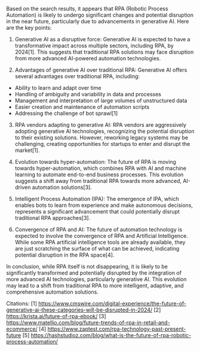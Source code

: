Based on the search results, it appears that RPA (Robotic Process Automation) is likely to undergo significant changes and potential disruption in the near future, particularly due to advancements in generative AI. Here are the key points:

1. Generative AI as a disruptive force:
Generative AI is expected to have a transformative impact across multiple sectors, including RPA, by 2024[1]. This suggests that traditional RPA solutions may face disruption from more advanced AI-powered automation technologies.

2. Advantages of generative AI over traditional RPA:
Generative AI offers several advantages over traditional RPA, including:
- Ability to learn and adapt over time
- Handling of ambiguity and variability in data and processes
- Management and interpretation of large volumes of unstructured data
- Easier creation and maintenance of automation scripts
- Addressing the challenge of bot sprawl[1]

3. RPA vendors adapting to generative AI:
RPA vendors are aggressively adopting generative AI technologies, recognizing the potential disruption to their existing solutions. However, reworking legacy systems may be challenging, creating opportunities for startups to enter and disrupt the market[1].

4. Evolution towards hyper-automation:
The future of RPA is moving towards hyper-automation, which combines RPA with AI and machine learning to automate end-to-end business processes. This evolution suggests a shift away from traditional RPA towards more advanced, AI-driven automation solutions[3].

5. Intelligent Process Automation (IPA):
The emergence of IPA, which enables bots to learn from experience and make autonomous decisions, represents a significant advancement that could potentially disrupt traditional RPA approaches[3].

6. Convergence of RPA and AI:
The future of automation technology is expected to involve the convergence of RPA and Artificial Intelligence. While some RPA artificial intelligence tools are already available, they are just scratching the surface of what can be achieved, indicating potential disruption in the RPA space[4].

In conclusion, while RPA itself is not disappearing, it is likely to be significantly transformed and potentially disrupted by the integration of more advanced AI technologies, particularly generative AI. This evolution may lead to a shift from traditional RPA to more intelligent, adaptive, and comprehensive automation solutions.

Citations:
[1] https://www.cmswire.com/digital-experience/the-future-of-generative-ai-these-categories-will-be-disrupted-in-2024/
[2] https://krista.ai/future-of-rpa-ebook/
[3] https://www.matellio.com/blog/future-trends-of-rpa-in-retail-and-ecommerce/
[4] https://www.zaptest.com/rpa-technology-past-present-future
[5] https://hashstudioz.com/blog/what-is-the-future-of-rpa-robotic-process-automation/